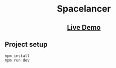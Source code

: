 <h1 align="center">Spacelancer</h1>

<h2 align="center"><a  href="https://test-cold.mcdir.ru/">Live Demo</a></h2>

## Project setup

```
npm install
npm run dev
```